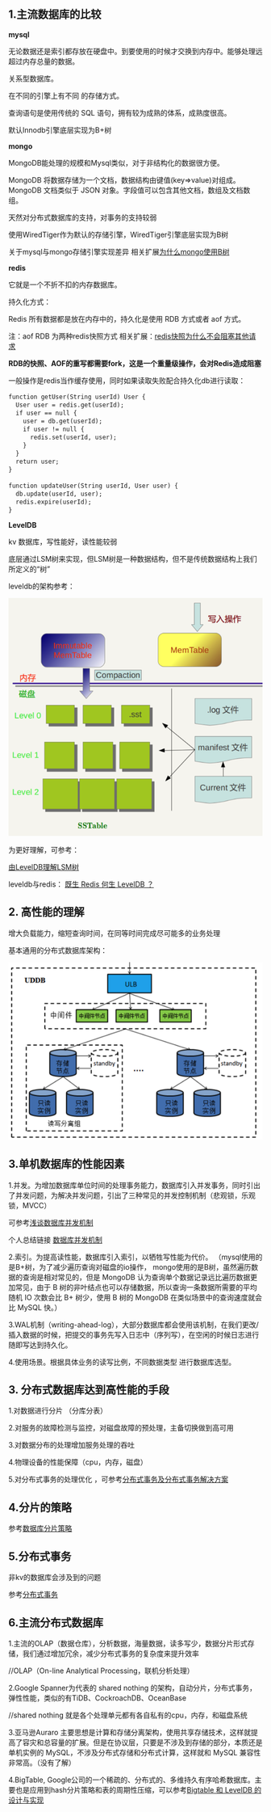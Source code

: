 ## 1.主流数据库的比较

**mysql**

无论数据还是索引都存放在硬盘中。到要使用的时候才交换到内存中。能够处理远超过内存总量的数据。

关系型数据库。

在不同的引擎上有不同 的存储方式。

查询语句是使用传统的 SQL 语句，拥有较为成熟的体系，成熟度很高。

默认Innodb引擎底层实现为B+树

**mongo**

MongoDB能处理的规模和Mysql类似，对于非结构化的数据很方便。

MongoDB 将数据存储为一个文档，数据结构由键值(key=>value)对组成。MongoDB 文档类似于 JSON 对象。字段值可以包含其他文档，数组及文档数组。

天然对分布式数据库的支持，对事务的支持较弱

使用WiredTiger作为默认的存储引擎，WiredTiger引擎底层实现为B树

关于mysql与mongo存储引擎实现差异 相关扩展[为什么mongo使用B树](https://mp.weixin.qq.com/s/ieGfv66GstJC2cltiE_c5g)

**redis**

它就是一个不折不扣的内存数据库。

持久化方式：

Redis 所有数据都是放在内存中的，持久化是使用 RDB 方式或者 aof 方式。

注：aof RDB 为两种redis快照方式 相关扩展：[redis快照为什么不会阻塞其他请求](https://mp.weixin.qq.com/s/PJ1-D9XK3pd7fWUUpm4FyQ)

**RDB的快照、AOF的重写都需要fork，这是一个重量级操作，会对Redis造成阻塞**

一般操作是redis当作缓存使用，同时如果读取失败配合持久化db进行读取：


```
function getUser(String userId) User {
  User user = redis.get(userId);
  if user == null {
    user = db.get(userId);
    if user != null {
      redis.set(userId, user);
    }
  }
  return user;
}

function updateUser(String userId, User user) {
  db.update(userId, user);
  redis.expire(userId);
}
```


**LevelDB**

kv 数据库，写性能好，读性能较弱

底层通过LSM树来实现，但LSM树是一种数据结构，但不是传统数据结构上我们所定义的“树”

leveldb的架构参考：

![leveldb架构](./leveldb架构.png)

为更好理解，可参考：

[由LevelDB理解LSM树](https://blog.csdn.net/Double2hao/article/details/90107904)

leveldb与redis： [既生 Redis 何生 LevelDB ？](https://zhuanlan.zhihu.com/p/53299778)



## 2. 高性能的理解

增大负载能力，缩短查询时间，在同等时间完成尽可能多的业务处理

基本通用的分布式数据库架构：

![分布式数据库通用架构](./分布式数据库通用架构.png)



## 3.单机数据库的性能因素

1.并发。为增加数据库单位时间的处理事务能力，数据库引入并发事务，同时引出了并发问题，为解决并发问题，引出了三种常见的并发控制机制（悲观锁，乐观锁，MVCC）


可参考[浅谈数据库并发机制](https://draveness.me/database-concurrency-control)

个人总结链接 [数据库并发机制](./数据库并发机制.md)


2.索引。为提高读性能，数据库引入索引，以牺牲写性能为代价。
  （mysql使用的是B+树，为了减少遍历查询对磁盘的io操作，  mongo使用的是B树，虽然遍历数据的查询是相对常见的，但是 MongoDB 认为查询单个数据记录远比遍历数据更加常见，由于 B 树的非叶结点也可以存储数据，所以查询一条数据所需要的平均随机 IO 次数会比 B+ 树少，使用 B 树的 MongoDB 在类似场景中的查询速度就会比 MySQL 快。）

3.WAL机制（writing-ahead-log），大部分数据库都会使用该机制，在我们更改/插入数据的时候，把提交的事务先写入日志中（序列写），在空闲的时候日志进行随即写达到持久化。

4.使用场景。根据具体业务的读写比例，不同数据类型 进行数据库选型。


## 3. 分布式数据库达到高性能的手段

1.对数据进行分片 （分库分表）

2.对服务的故障检测与监控，对磁盘故障的预处理，主备切换做到高可用

3.对数据分布的处理增加服务处理的吞吐

4.物理设备的性能保障（cpu，内存，磁盘）

5.对分布式事务的处理优化 ，可参考[分布式事务及分布式事务解决方案](https://juejin.im/post/5b5a0bf9f265da0f6523913b)


## 4.分片的策略

参考[数据库分片策略](./database分片策略.md)


## 5.分布式事务


非kv的数据库会涉及到的问题

参考[分布式事务](./分布式事务.md)


## 6.主流分布式数据库

1.主流的OLAP（数据仓库），分析数据，海量数据，读多写少，数据分片形式存储，我们通过增加冗余，减少分布式事务的复杂度来提升效率

//OLAP（On-line Analytical Processing，联机分析处理）

2.Google Spanner为代表的 shared nothing 的架构，自动分片，分布式事务，弹性性能，类似的有TiDB、CockroachDB、OceanBase

//shared nothing 就是各个处理单元都有各自私有的cpu，内存，和磁盘系统

3.亚马逊Auraro 主要思想是计算和存储分离架构，使用共享存储技术，这样就提高了容灾和总容量的扩展。但是在协议层，只要是不涉及到存储的部分，本质还是单机实例的 MySQL，不涉及分布式存储和分布式计算，这样就和 MySQL 兼容性非常高。（没有了解）

4.BigTable, Google公司的一个稀疏的、分布式的、多维持久有序哈希数据库。主要也是应用到hash分片策略和表的周期性压缩，可以参考[Bigtable 和 LevelDB 的设计与实现](https://mp.weixin.qq.com/s/9QEuDHtGyogvXj1ycubwDg)




